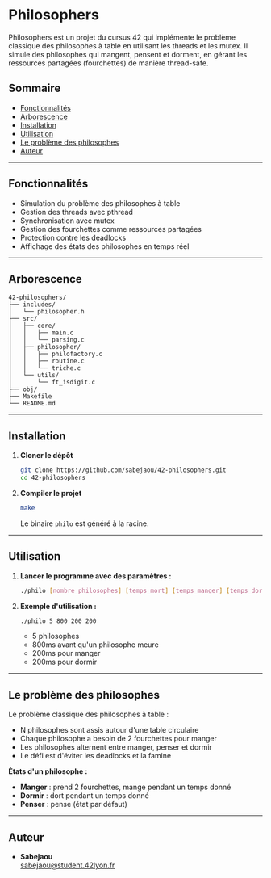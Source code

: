 # Philosophers

Philosophers est un projet du cursus 42 qui implémente le problème classique des philosophes à table en utilisant les threads et les mutex. Il simule des philosophes qui mangent, pensent et dorment, en gérant les ressources partagées (fourchettes) de manière thread-safe.

## Sommaire
- [Fonctionnalités](#fonctionnalités)
- [Arborescence](#arborescence)
- [Installation](#installation)
- [Utilisation](#utilization)
- [Le problème des philosophes](#le-problème-des-philosophes)
- [Auteur](#auteur)

---

## Fonctionnalités
- Simulation du problème des philosophes à table
- Gestion des threads avec pthread
- Synchronisation avec mutex
- Gestion des fourchettes comme ressources partagées
- Protection contre les deadlocks
- Affichage des états des philosophes en temps réel

---

## Arborescence

```
42-philosophers/
├── includes/
│   └── philosopher.h
├── src/
│   ├── core/
│   │   ├── main.c
│   │   └── parsing.c
│   ├── philosopher/
│   │   ├── philofactory.c
│   │   ├── routine.c
│   │   └── triche.c
│   └── utils/
│       └── ft_isdigit.c
├── obj/
├── Makefile
└── README.md
```

---

## Installation

1. **Cloner le dépôt**  
   ```sh
   git clone https://github.com/sabejaou/42-philosophers.git
   cd 42-philosophers
   ```

2. **Compiler le projet**  
   ```sh
   make
   ```
   Le binaire `philo` est généré à la racine.

---

## Utilisation

1. **Lancer le programme avec des paramètres :**
   ```sh
   ./philo [nombre_philosophes] [temps_mort] [temps_manger] [temps_dormir] [nombre_repas]
   ```

2. **Exemple d'utilisation :**
   ```sh
   ./philo 5 800 200 200
   ```
   - 5 philosophes
   - 800ms avant qu'un philosophe meure
   - 200ms pour manger
   - 200ms pour dormir

---

## Le problème des philosophes

Le problème classique des philosophes à table :
- N philosophes sont assis autour d'une table circulaire
- Chaque philosophe a besoin de 2 fourchettes pour manger
- Les philosophes alternent entre manger, penser et dormir
- Le défi est d'éviter les deadlocks et la famine

**États d'un philosophe :**
- **Manger** : prend 2 fourchettes, mange pendant un temps donné
- **Dormir** : dort pendant un temps donné
- **Penser** : pense (état par défaut)

---

## Auteur

- **Sabejaou**  
  [sabejaou@student.42lyon.fr](mailto:sabejaou@student.42lyon.fr)
